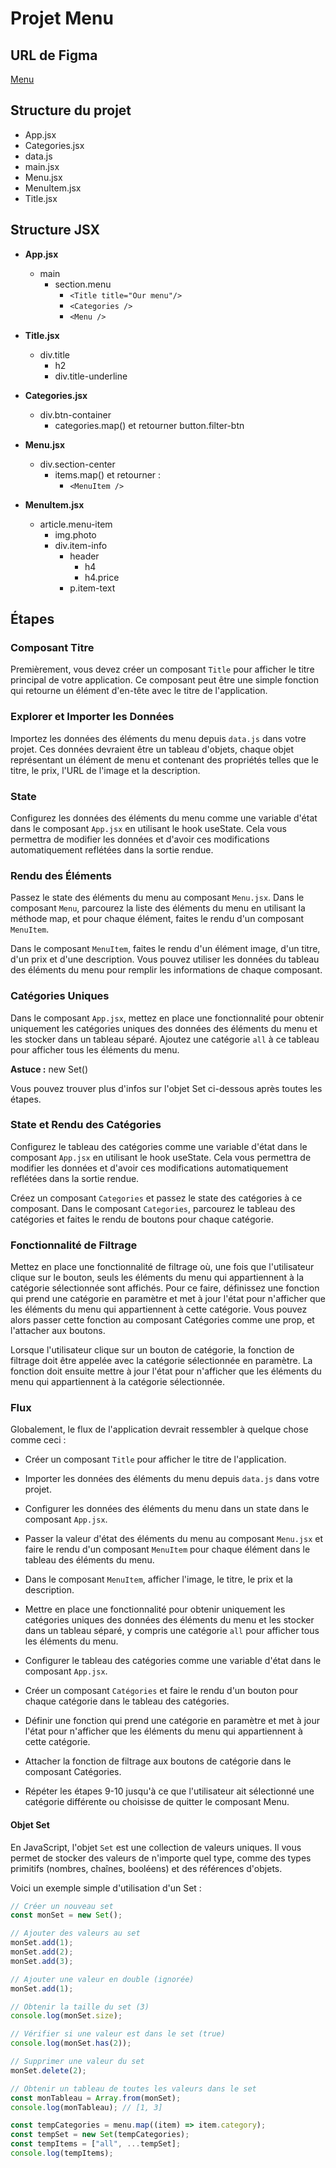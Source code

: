 # Projet Menu

## URL de Figma

[Menu](https://www.figma.com/file/PwlnSJXCuo4qD2o6EJiuj9/Menu?node-id=0%3A1&t=oaKVwYVqc9Oon2Ts-1)

## Structure du projet

- App.jsx
- Categories.jsx
- data.js
- main.jsx
- Menu.jsx
- MenuItem.jsx
- Title.jsx

## Structure JSX

- **App.jsx**

  - main
    - section.menu
      - `<Title title="Our menu"/>`
      - `<Categories />`
      - `<Menu />`

- **Title.jsx**

  - div.title
    - h2
    - div.title-underline

- **Categories.jsx**

  - div.btn-container
    - categories.map() et retourner button.filter-btn

- **Menu.jsx**

  - div.section-center
    - items.map() et retourner :
      - `<MenuItem />`

- **MenuItem.jsx**
  - article.menu-item
    - img.photo
    - div.item-info
      - header
        - h4
        - h4.price
      - p.item-text

## Étapes

### Composant Titre

Premièrement, vous devez créer un composant `Title` pour afficher le titre principal de votre application. Ce composant peut être une simple fonction qui retourne un élément d'en-tête avec le titre de l'application.

### Explorer et Importer les Données

Importez les données des éléments du menu depuis `data.js` dans votre projet. Ces données devraient être un tableau d'objets, chaque objet représentant un élément de menu et contenant des propriétés telles que le titre, le prix, l'URL de l'image et la description.

### State

Configurez les données des éléments du menu comme une variable d'état dans le composant `App.jsx` en utilisant le hook useState. Cela vous permettra de modifier les données et d'avoir ces modifications automatiquement reflétées dans la sortie rendue.

### Rendu des Éléments

Passez le state des éléments du menu au composant `Menu.jsx`. Dans le composant `Menu`, parcourez la liste des éléments du menu en utilisant la méthode map, et pour chaque élément, faites le rendu d'un composant `MenuItem`.

Dans le composant `MenuItem`, faites le rendu d'un élément image, d'un titre, d'un prix et d'une description. Vous pouvez utiliser les données du tableau des éléments du menu pour remplir les informations de chaque composant.

### Catégories Uniques

Dans le composant `App.jsx`, mettez en place une fonctionnalité pour obtenir uniquement les catégories uniques des données des éléments du menu et les stocker dans un tableau séparé. Ajoutez une catégorie `all` à ce tableau pour afficher tous les éléments du menu.

**Astuce :** new Set()

Vous pouvez trouver plus d'infos sur l'objet Set ci-dessous après toutes les étapes.

### State et Rendu des Catégories

Configurez le tableau des catégories comme une variable d'état dans le composant `App.jsx` en utilisant le hook useState. Cela vous permettra de modifier les données et d'avoir ces modifications automatiquement reflétées dans la sortie rendue.

Créez un composant `Categories` et passez le state des catégories à ce composant. Dans le composant `Categories`, parcourez le tableau des catégories et faites le rendu de boutons pour chaque catégorie.

### Fonctionnalité de Filtrage

Mettez en place une fonctionnalité de filtrage où, une fois que l'utilisateur clique sur le bouton, seuls les éléments du menu qui appartiennent à la catégorie sélectionnée sont affichés. Pour ce faire, définissez une fonction qui prend une catégorie en paramètre et met à jour l'état pour n'afficher que les éléments du menu qui appartiennent à cette catégorie. Vous pouvez alors passer cette fonction au composant Catégories comme une prop, et l'attacher aux boutons.

Lorsque l'utilisateur clique sur un bouton de catégorie, la fonction de filtrage doit être appelée avec la catégorie sélectionnée en paramètre. La fonction doit ensuite mettre à jour l'état pour n'afficher que les éléments du menu qui appartiennent à la catégorie sélectionnée.

### Flux

Globalement, le flux de l'application devrait ressembler à quelque chose comme ceci :

- Créer un composant `Title` pour afficher le titre de l'application.

- Importer les données des éléments du menu depuis `data.js` dans votre projet.

- Configurer les données des éléments du menu dans un state dans le composant `App.jsx`.

- Passer la valeur d'état des éléments du menu au composant `Menu.jsx` et faire le rendu d'un composant `MenuItem` pour chaque élément dans le tableau des éléments du menu.

- Dans le composant `MenuItem`, afficher l'image, le titre, le prix et la description.

- Mettre en place une fonctionnalité pour obtenir uniquement les catégories uniques des données des éléments du menu et les stocker dans un tableau séparé, y compris une catégorie `all` pour afficher tous les éléments du menu.

- Configurer le tableau des catégories comme une variable d'état dans le composant `App.jsx`.

- Créer un composant `Catégories` et faire le rendu d'un bouton pour chaque catégorie dans le tableau des catégories.

- Définir une fonction qui prend une catégorie en paramètre et met à jour l'état pour n'afficher que les éléments du menu qui appartiennent à cette catégorie.

- Attacher la fonction de filtrage aux boutons de catégorie dans le composant Catégories.

- Répéter les étapes 9-10 jusqu'à ce que l'utilisateur ait sélectionné une catégorie différente ou choisisse de quitter le composant Menu.

#### Objet Set

En JavaScript, l'objet `Set` est une collection de valeurs uniques. Il vous permet de stocker des valeurs de n'importe quel type, comme des types primitifs (nombres, chaînes, booléens) et des références d'objets.

Voici un exemple simple d'utilisation d'un Set :

```js
// Créer un nouveau set
const monSet = new Set();

// Ajouter des valeurs au set
monSet.add(1);
monSet.add(2);
monSet.add(3);

// Ajouter une valeur en double (ignorée)
monSet.add(1);

// Obtenir la taille du set (3)
console.log(monSet.size);

// Vérifier si une valeur est dans le set (true)
console.log(monSet.has(2));

// Supprimer une valeur du set
monSet.delete(2);

// Obtenir un tableau de toutes les valeurs dans le set
const monTableau = Array.from(monSet);
console.log(monTableau); // [1, 3]
```

```js
const tempCategories = menu.map((item) => item.category);
const tempSet = new Set(tempCategories);
const tempItems = ["all", ...tempSet];
console.log(tempItems);
```
